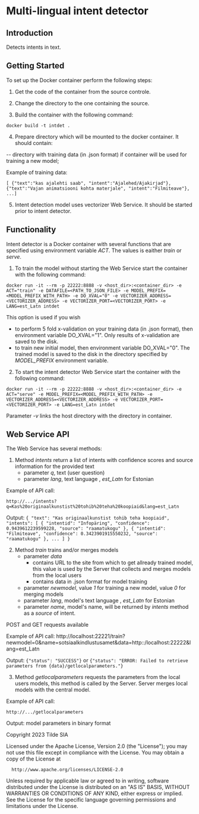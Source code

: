 # Multi-lingual intent detector
## Introduction
Detects intents in text.

## Getting Started
To set up the Docker container perform the following steps:

1. Get the code of the container from the source controle.

2. Change the directory to the one containing the source.

3. Build the container with the following command:

`docker build -t intdet .`

4. Prepare directory which will be mounted to the docker container. It should contain:

-- directory with training data (in .json format) if container will be used for training a new model;

Example of training data:

`[ {"text":"kas ajalehti saab", "intent":"Ajalehed/Ajakirjad"}, {"text":"Vajan animatsiooni kohta materjale", "intent":"Filmiteave"}, ...]`

5. Intent detection model uses vectorizer Web Service. It should be started prior to intent detector.

 
## Functionality
Intent detector is a Docker container with several functions that are specified using environment variable *ACT*. The values is eaither *train* or *serve*.

1. To train the model without starting the Web Service start the container with the following command:

`docker run -it --rm -p 22222:8888 -v <host_dir>:<container_dir> -e ACT="train" -e DATAFILE=<PATH_TO_JSON_FILE> -e MODEL_PREFIX=<MODEL_PREFIX_WITH_PATH> -e DO_XVAL="0" -e VECTORIZER_ADDRESS=<VECTORIZER_ADDRESS> -e VECTORIZER_PORT=<VECTORIZER_PORT> -e LANG=est_Latn intdet`

This option is used if you wish 

- to perform 5 fold x-validation on your training data (in .json format), then environment variable DO_XVAL="1". Only results of x-validation are saved to the disk.
- to train new initial model, then environment variable DO_XVAL="0". The trained model is saved to the disk in the directory specified by *MODEL_PREFIX* environment variable.

2. To start the intent detector Web Service start the container with the following command:

`docker run -it --rm -p 22222:8888 -v <host_dir>:<container_dir> -e ACT="serve" -e MODEL_PREFIX=<MODEL_PREFIX_WITH_PATH> -e VECTORIZER_ADDRESS=<VECTORIZER_ADDRESS> -e VECTORIZER_PORT=<VECTORIZER_PORT> -e LANG=est_Latn intdet`

Parameter *-v* links the host directory with the directory in container.

## Web Service API

The Web Service has several methods:

1. Method *intents* return a list of intents with confidence scores and source information for the provided text
	- parameter *q*, text (user question) 
	- parameter *lang*, text language , *est_Latn* for Estonian

Example of API call:

`http://.../intents?q=Kas%20originaalkunstist%20tohib%20teha%20koopiaid&lang=est_Latn`

Output:
`{ "text": "Kas originaalkunstist tohib teha koopiaid", "intents": [ { "intentid": "Infopäring", "confidence": 0.9439612239599228, "source": "raamatukogu" }, { "intentid": "Filmiteave", "confidence": 0.3423901915550232, "source": "raamatukogu" }, ... ] }`

2. Method *train* trains and/or merges models
	- parameter *data*
		- contains URL to the site from which to get allready trained model, this value is used by the Server that collects and merges models from the local users
		- contains data in .json format for model training
	- parameter *newmodel*, value *1* for training a new model, value *0* for merging models
	- parameter *lang*, model's text language , *est_Latn* for Estonian
	- parameter *name*, model's name, will be returned by *intents* method as a *source* of intent.
	
POST and GET requests available

Example of API call:
http://localhost:22221/train?newmodel=0&name=sotsiaalkindlustusamet&data=http::\/localhost:22222&lang=est_Latn

Output: 
`{"status": "SUCCESS"}`
 or 
`{"status": "ERROR: Failed to retrieve parameters from {data}/getlocalparameters."}`

3. Method *getlocalparameters* requests the parameters from the local users models, this method is called by the Server. Server merges local models with the central model.

Example of API call:

`http://.../getlocalparameters`

Output: model parameters in binary format
	
Copyright 2023 Tilde SIA

Licensed under the Apache License, Version 2.0 (the "License");
you may not use this file except in compliance with the License.
You may obtain a copy of the License at

      http://www.apache.org/licenses/LICENSE-2.0

Unless required by applicable law or agreed to in writing, software
distributed under the License is distributed on an "AS IS" BASIS,
WITHOUT WARRANTIES OR CONDITIONS OF ANY KIND, either express or implied.
See the License for the specific language governing permissions and
limitations under the License.

